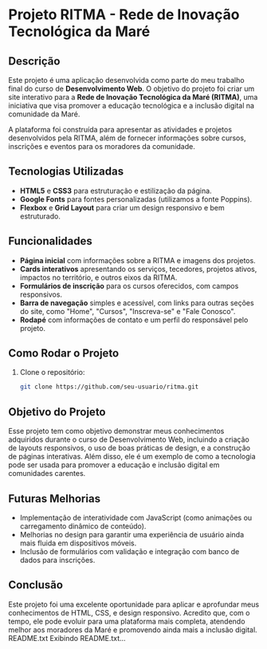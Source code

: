 
# Projeto RITMA - Rede de Inovação Tecnológica da Maré

## Descrição

Este projeto é uma aplicação desenvolvida como parte do meu trabalho final do curso de **Desenvolvimento Web**. O objetivo do projeto foi criar um site interativo para a **Rede de Inovação Tecnológica da Maré (RITMA)**, uma iniciativa que visa promover a educação tecnológica e a inclusão digital na comunidade da Maré.

A plataforma foi construída para apresentar as atividades e projetos desenvolvidos pela RITMA, além de fornecer informações sobre cursos, inscrições e eventos para os moradores da comunidade.

## Tecnologias Utilizadas

- **HTML5** e **CSS3** para estruturação e estilização da página.
- **Google Fonts** para fontes personalizadas (utilizamos a fonte Poppins).
- **Flexbox** e **Grid Layout** para criar um design responsivo e bem estruturado.

## Funcionalidades

- **Página inicial** com informações sobre a RITMA e imagens dos projetos.
- **Cards interativos** apresentando os serviços, tecedores, projetos ativos, impactos no território, e outros eixos da RITMA.
- **Formulários de inscrição** para os cursos oferecidos, com campos responsivos.
- **Barra de navegação** simples e acessível, com links para outras seções do site, como "Home", "Cursos", "Inscreva-se" e "Fale Conosco".
- **Rodapé** com informações de contato e um perfil do responsável pelo projeto.

## Como Rodar o Projeto

1. Clone o repositório:
   ```bash
   git clone https://github.com/seu-usuario/ritma.git

## Objetivo do Projeto

Esse projeto tem como objetivo demonstrar meus conhecimentos adquiridos durante o curso de Desenvolvimento Web, incluindo a criação de layouts responsivos, o uso de boas práticas de design, e a construção de páginas interativas. Além disso, ele é um exemplo de como a tecnologia pode ser usada para promover a educação e inclusão digital em comunidades carentes.

## Futuras Melhorias
- Implementação de interatividade com JavaScript (como animações ou carregamento dinâmico de conteúdo).
- Melhorias no design para garantir uma experiência de usuário ainda mais fluida em dispositivos móveis.
- Inclusão de formulários com validação e integração com banco de dados para inscrições.

## Conclusão

Este projeto foi uma excelente oportunidade para aplicar e aprofundar meus conhecimentos de HTML, CSS, e design responsivo. Acredito que, com o tempo, ele pode evoluir para uma plataforma mais completa, atendendo melhor aos moradores da Maré e promovendo ainda mais a inclusão digital.
README.txt
Exibindo README.txt…
